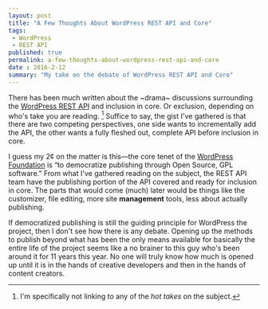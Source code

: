 ```yaml
---
layout: post
title: "A Few Thoughts About WordPress REST API and Core"
tags:
 - WordPress
 - REST API
published: true
permalink: a-few-thoughts-about-wordpress-rest-api-and-core
date : 2016-2-12
summary: "My take on the debate of WordPress REST API and Core"
---
```


There has been much written about the ~drama~ discussions surrounding the [WordPress REST API](http://v2.wp-api.org) and inclusion in core. Or exclusion, depending on who's take you are reading. [^1] Suffice to say, the gist I've gathered is that there are two competing perspectives, one side wants to incrementally add the API, the other wants a fully fleshed out, complete API before inclusion in core.

I guess my 2¢ on the matter is this—the core tenet of the [WordPress Foundation](http://wordpressfoundation.org) is “to democratize publishing through Open Source, GPL software.” From what I've gathered reading on the subject, the REST API team have the publishing portion of the API covered and ready for inclusion in core. The parts that would come (much) later would be things like the customizer, file editing, more site **management** tools, less about actually publishing.

If democratized publishing is still the guiding principle for WordPress the project, then I don't see how there is any debate. Opening up the methods to publish beyond what has been the only means available for basically the entire life of the project seems like a no brainer to this guy who's been around it for 11 years this year. No one will truly know how much is opened up until it is in the hands of creative developers and then in the hands of content creators.


[^1]: I'm specifically not linking to any of the *hot takes* on the subject.

 <a href="https://brid.gy/publish/twitter"></a>
